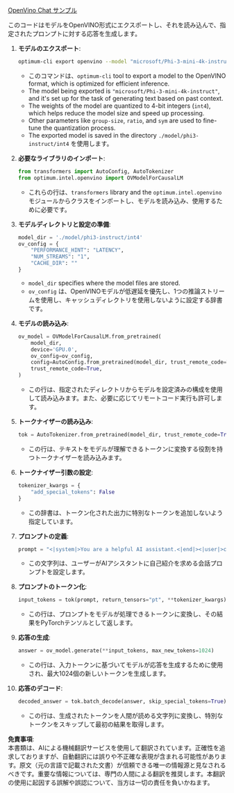 [OpenVino Chat サンプル](../../../../../../code/06.E2E/E2E_OpenVino_Chat_Phi3-instruct.ipynb)

このコードはモデルをOpenVINO形式にエクスポートし、それを読み込んで、指定されたプロンプトに対する応答を生成します。

1. **モデルのエクスポート**:
   ```bash
   optimum-cli export openvino --model "microsoft/Phi-3-mini-4k-instruct" --task text-generation-with-past --weight-format int4 --group-size 128 --ratio 0.6 --sym --trust-remote-code ./model/phi3-instruct/int4
   ```
   - このコマンドは、`optimum-cli` tool to export a model to the OpenVINO format, which is optimized for efficient inference.
   - The model being exported is `"microsoft/Phi-3-mini-4k-instruct"`, and it's set up for the task of generating text based on past context.
   - The weights of the model are quantized to 4-bit integers (`int4`), which helps reduce the model size and speed up processing.
   - Other parameters like `group-size`, `ratio`, and `sym` are used to fine-tune the quantization process.
   - The exported model is saved in the directory `./model/phi3-instruct/int4` を使用します。

2. **必要なライブラリのインポート**:
   ```python
   from transformers import AutoConfig, AutoTokenizer
   from optimum.intel.openvino import OVModelForCausalLM
   ```
   - これらの行は、`transformers` library and the `optimum.intel.openvino` モジュールからクラスをインポートし、モデルを読み込み、使用するために必要です。

3. **モデルディレクトリと設定の準備**:
   ```python
   model_dir = './model/phi3-instruct/int4'
   ov_config = {
       "PERFORMANCE_HINT": "LATENCY",
       "NUM_STREAMS": "1",
       "CACHE_DIR": ""
   }
   ```
   - `model_dir` specifies where the model files are stored.
   - `ov_config` は、OpenVINOモデルが低遅延を優先し、1つの推論ストリームを使用し、キャッシュディレクトリを使用しないように設定する辞書です。

4. **モデルの読み込み**:
   ```python
   ov_model = OVModelForCausalLM.from_pretrained(
       model_dir,
       device='GPU.0',
       ov_config=ov_config,
       config=AutoConfig.from_pretrained(model_dir, trust_remote_code=True),
       trust_remote_code=True,
   )
   ```
   - この行は、指定されたディレクトリからモデルを設定済みの構成を使用して読み込みます。また、必要に応じてリモートコード実行も許可します。

5. **トークナイザーの読み込み**:
   ```python
   tok = AutoTokenizer.from_pretrained(model_dir, trust_remote_code=True)
   ```
   - この行は、テキストをモデルが理解できるトークンに変換する役割を持つトークナイザーを読み込みます。

6. **トークナイザー引数の設定**:
   ```python
   tokenizer_kwargs = {
       "add_special_tokens": False
   }
   ```
   - この辞書は、トークン化された出力に特別なトークンを追加しないよう指定しています。

7. **プロンプトの定義**:
   ```python
   prompt = "<|system|>You are a helpful AI assistant.<|end|><|user|>can you introduce yourself?<|end|><|assistant|>"
   ```
   - この文字列は、ユーザーがAIアシスタントに自己紹介を求める会話プロンプトを設定します。

8. **プロンプトのトークン化**:
   ```python
   input_tokens = tok(prompt, return_tensors="pt", **tokenizer_kwargs)
   ```
   - この行は、プロンプトをモデルが処理できるトークンに変換し、その結果をPyTorchテンソルとして返します。

9. **応答の生成**:
   ```python
   answer = ov_model.generate(**input_tokens, max_new_tokens=1024)
   ```
   - この行は、入力トークンに基づいてモデルが応答を生成するために使用され、最大1024個の新しいトークンを生成します。

10. **応答のデコード**:
    ```python
    decoded_answer = tok.batch_decode(answer, skip_special_tokens=True)[0]
    ```
    - この行は、生成されたトークンを人間が読める文字列に変換し、特別なトークンをスキップして最初の結果を取得します。

**免責事項**:  
本書類は、AIによる機械翻訳サービスを使用して翻訳されています。正確性を追求しておりますが、自動翻訳には誤りや不正確な表現が含まれる可能性があります。原文（元の言語で記載された文書）が信頼できる唯一の情報源と見なされるべきです。重要な情報については、専門の人間による翻訳を推奨します。本翻訳の使用に起因する誤解や誤認について、当方は一切の責任を負いかねます。